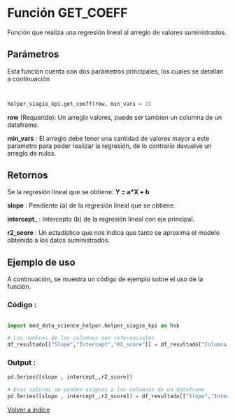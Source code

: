 Función **GET_COEFF**
==============================
<p1>Función que realiza una regresión lineal al arreglo de valores suministrados.</p1>

**<h2>Parámetros</h2>**
<p> Esta función cuenta con dos parámetros principales, los cuales se detallan a continuación</p>

```Python


helper_siagie_kpi.get_coeff(row, min_vars = 3)

```

<p1><strong>row</strong> (Requerido): Un arreglo  valores, puede ser tambien un columna de un dataframe.</p1>

<p1><strong>min_vars</strong> : El arreglo debe tener una cantidad de valores mayor a este parametro para poder realizar la regresión, de lo contrario devuelve un arreglo de nulos.</p1>

**<h2>Retornos</h2>**

<p1>Se la regresión lineal que se obtiene: <strong>Y = a*X + b</strong></p1>

<p1><strong>slope</strong> : Pendiente (a) de la regresión lineal que se obtiene.</p1>

<p1><strong>intercept_</strong> : Intercepto (b) de la regresión lineal con eje principal.</p1>

<p1><strong>r2_score</strong> : Un estadístico que nos indica que tanto se aproxima el modelo obtenido a los datos suministrados. </p1>
<p1> </p1>


**<h2>Ejemplo de uso</h2>**
<p1> A continuación, se muestra un código de ejemplo sobre el uso de la función.</p1>


**<h3>Código :</h3>**
```Python

import med_data_science_helper.helper_siagie_kpi as hsk

# Los nombres de las columnas son referenciales
df_resultado[["Slope","Intercept","R2_score"]] = df_resultado["Columna_Calcular"].apply(hsk.get_coeff, axis=1)

```


**<h3>Output :</h3>**

```Python
pd.Series([slope , intercept_,r2_score])

# Esos valores se pueden asignas a las columnas de un dataframe
pd.Series([slope , intercept_,r2_score]) = df_resultado[["Slope","Intercept","R2_score"]]

```



[Volver a índice](../../docsPrincipal.md ) $~~~~~~~~~~~~~~~~~~~~~~~~~~~~~~~~~~~~~~~~~~~~~~~~~~~~~~~~~~~~~~~~~~~~~~~~~~~~~~~~~~~~~~~~~~~~~~~~~~~~~~~~~~~~~~~~~~~~~~~~~~~~~~~~~~~~~~~~~~~~~~~~~~~~~~~~~~~~~~~$ 
